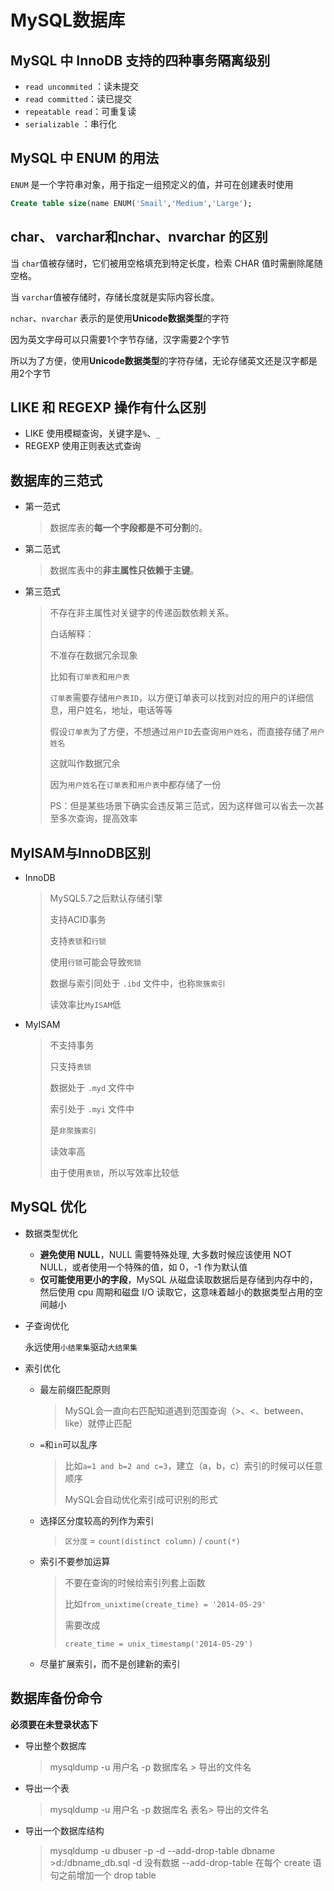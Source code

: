 # MySQL数据库

## MySQL 中 InnoDB 支持的四种事务隔离级别

- `read uncommited` ：读未提交
- `read committed`：读已提交
- `repeatable read`：可重复读
- `serializable` ：串行化

## MySQL 中 ENUM 的用法

`ENUM` 是一个字符串对象，用于指定一组预定义的值，并可在创建表时使用

```sql
Create table size(name ENUM('Smail','Medium','Large');
```

## char、 varchar和nchar、nvarchar 的区别

当 `char`值被存储时，它们被用空格填充到特定长度，检索 CHAR 值时需删除尾随空格。

当 `varchar`值被存储时，存储长度就是实际内容长度。

`nchar`、`nvarchar` 表示的是使用**Unicode数据类型**的字符

因为英文字母可以只需要1个字节存储，汉字需要2个字节

所以为了方便，使用**Unicode数据类型**的字符存储，无论存储英文还是汉字都是用2个字节

## LIKE 和 REGEXP 操作有什么区别

- LIKE 使用模糊查询，关键字是`%`、`_`
- REGEXP 使用正则表达式查询

## 数据库的三范式

- 第一范式

  > 数据库表的**每一个字段都是不可分割**的。

- 第二范式

  > 数据库表中的**非主属性只依赖于主键**。

- 第三范式

  > 不存在非主属性对关键字的传递函数依赖关系。
  >
  > 白话解释：
  >
  > 不准存在数据冗余现象
  >
  > 比如有`订单表`和`用户表`
  >
  > `订单表`需要存储`用户表ID`，以方便订单表可以找到对应的用户的详细信息，用户姓名，地址，电话等等
  >
  > 假设`订单表`为了方便，不想通过`用户ID`去查询`用户姓名`，而直接存储了`用户姓名`
  >
  > 这就叫作数据冗余
  >
  > 因为`用户姓名`在`订单表`和`用户表`中都存储了一份
  >
  > PS：但是某些场景下确实会违反第三范式，因为这样做可以省去一次甚至多次查询，提高效率

## MyISAM与InnoDB区别

- InnoDB

  > MySQL5.7之后默认存储引擎
  >
  > 支持ACID事务
  >
  > 支持`表锁`和`行锁`
  >
  > 使用`行锁`可能会导致`死锁`
  >
  > 数据与索引同处于 `.ibd` 文件中，也称`聚簇索引`
  >
  > 读效率比`MyISAM`低

- MyISAM

  > 不支持事务
  >
  > 只支持`表锁`
  >
  > 数据处于 `.myd` 文件中
  >
  > 索引处于 `.myi` 文件中
  >
  > 是`非聚簇索引`
  >
  > 读效率高
  >
  > 由于使用`表锁`，所以写效率比较低

## MySQL 优化

- 数据类型优化

  - **避免使用 NULL**，NULL 需要特殊处理, 大多数时候应该使用 NOT NULL，或者使用一个特殊的值，如 0，-1 作为默认值
  - **仅可能使用更小的字段**，MySQL 从磁盘读取数据后是存储到内存中的，然后使用 cpu 周期和磁盘 I/O 读取它，这意味着越小的数据类型占用的空间越小

- 子查询优化

  永远使用`小结果集`驱动`大结果集`

- 索引优化

  - 最左前缀匹配原则

    > MySQL会一直向右匹配知道遇到范围查询（>、<、between、like）就停止匹配

  - `=`和`in`可以乱序

    > 比如`a=1 and b=2 and c=3`，建立（a，b，c）索引的时候可以任意顺序
    >
    > MySQL会自动优化索引成可识别的形式

  - 选择区分度较高的列作为索引

    > `区分度` = `count(distinct column)` / `count(*)`

  - 索引不要参加运算

    > 不要在查询的时候给索引列套上函数
    >
    > 比如`from_unixtime(create_time) = '2014-05-29'`
    >
    > 需要改成
    >
    > `create_time = unix_timestamp('2014-05-29')`

  - 尽量扩展索引，而不是创建新的索引

## 数据库备份命令

**必须要在未登录状态下**

- 导出整个数据库

  > mysqldump -u 用户名 -p 数据库名 > 导出的文件名

- 导出一个表

  > mysqldump -u 用户名 -p 数据库名 表名> 导出的文件名

- 导出一个数据库结构

  > mysqldump -u dbuser -p -d --add-drop-table dbname >d:/dbname_db.sql
  > -d 没有数据 --add-drop-table 在每个 create 语句之前增加一个 drop table